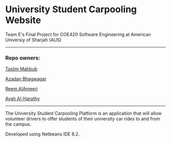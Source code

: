 # University Student Carpooling Website
Team E's Final Project for COE420 Software Engineering at American Universiy of Sharjah (AUS)
***
### Repo owners:

[Taslim Mahbub](https://github.com/Taslim-M)

[Azadan Bhagwagar](https://github.com/AHB99)

[Reem AlAmeeri](https://github.com/ReemAlAmeeri)

[Ayah Al-Harathy](https://github.com/AyahAL28)
***
The University Student Carpooling Platform is an application that will allow volunteer drivers to offer students of their university car rides to and from the campus. 

Developed using Netbeans IDE 8.2.

